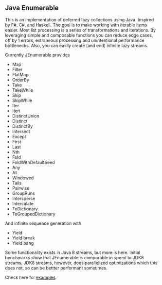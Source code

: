 Java Enumerable
----

This is an implementation of deferred lazy collections using Java. Inspired by F#, C#, and Haskell. The goal is to make working with iterable items easier. Most list processing is a series of transformations and iterations. By leveraging simple and composable functions you can reduce edge cases, off by 1 errors, extraneous processing and unintentional performance bottlenecks. Also, you can easily create (and end) infinite lazy streams.

Currently JEnumerable provides

- Map
- Filter
- FlatMap
- OrderBy
- Take
- TakeWhile
- Skip
- SkipWhile
- Iter
- Iteri
- DistinctUnion
- Distinct
- DistinctBy
- Intersect
- Except
- First
- Last
- Nth
- Fold
- FoldWithDefaultSeed
- Any
- All
- Windowed
- Tails   
- Pairwise
- GroupRuns
- Intersperse
- Intercalate
- ToDictionary
- ToGroupedDictionary


And infinite sequence generation with

- Yield
- Yield break
- Yield bang

Some functionality exists in Java 8 streams, but more is here. Initial benchmarks show that JEnumerable is comporable in speed to JDK8 streams. JDK8 streams, however, does parallelized optimizations which this does not, so can be bettter performant sometimes.  

Check here for [examples](enumerable/src/test/java/TestEnumerable.java).
